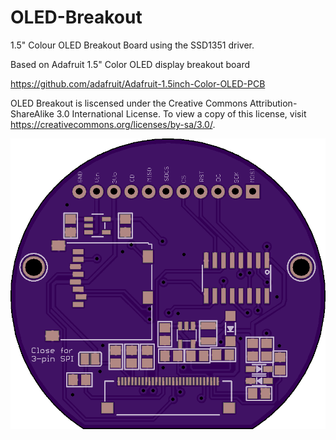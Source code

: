 # OLED-Breakout
1.5" Colour OLED Breakout Board using the SSD1351 driver.

Based on Adafruit 1.5" Color OLED display breakout board

https://github.com/adafruit/Adafruit-1.5inch-Color-OLED-PCB

OLED Breakout is liscensed under the Creative Commons Attribution-ShareAlike 3.0 International License. To view a
copy of this license, visit https://creativecommons.org/licenses/by-sa/3.0/.




![OLED Breakout](https://github.com/sammy-jaber/OLED-Breakout/blob/main/Front%20PCB.png)
